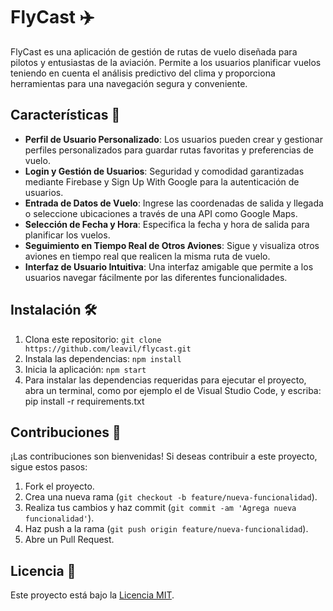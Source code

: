 # FlyCast ✈️

FlyCast es una aplicación de gestión de rutas de vuelo diseñada para pilotos y entusiastas de la aviación. Permite a los usuarios planificar vuelos teniendo en cuenta el análisis predictivo del clima y proporciona herramientas para una navegación segura y conveniente.

## Características 🚀

- **Perfil de Usuario Personalizado**: Los usuarios pueden crear y gestionar perfiles personalizados para guardar rutas favoritas y preferencias de vuelo.
- **Login y Gestión de Usuarios**: Seguridad y comodidad garantizadas mediante Firebase y Sign Up With Google para la autenticación de usuarios.
- **Entrada de Datos de Vuelo**: Ingrese las coordenadas de salida y llegada o seleccione ubicaciones a través de una API como Google Maps.
- **Selección de Fecha y Hora**: Especifica la fecha y hora de salida para planificar los vuelos.
- **Seguimiento en Tiempo Real de Otros Aviones**: Sigue y visualiza otros aviones en tiempo real que realicen la misma ruta de vuelo.
- **Interfaz de Usuario Intuitiva**: Una interfaz amigable que permite a los usuarios navegar fácilmente por las diferentes funcionalidades.

## Instalación 🛠️

1. Clona este repositorio: `git clone https://github.com/leavil/flycast.git`
2. Instala las dependencias: `npm install`
3. Inicia la aplicación: `npm start`
4. Para instalar las dependencias requeridas para ejecutar el proyecto, abra un terminal, como por ejemplo el de Visual Studio Code, y escriba: pip install -r requirements.txt

## Contribuciones 🤝

¡Las contribuciones son bienvenidas! Si deseas contribuir a este proyecto, sigue estos pasos:

1. Fork el proyecto.
2. Crea una nueva rama (`git checkout -b feature/nueva-funcionalidad`).
3. Realiza tus cambios y haz commit (`git commit -am 'Agrega nueva funcionalidad'`).
4. Haz push a la rama (`git push origin feature/nueva-funcionalidad`).
5. Abre un Pull Request.

## Licencia 📝

Este proyecto está bajo la [Licencia MIT](LICENSE).
